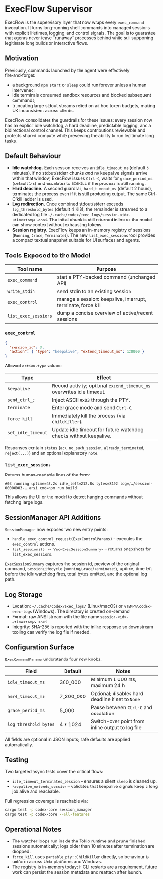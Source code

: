 # ExecFlow Supervisor

ExecFlow is the supervisory layer that now wraps every `exec_command`
invocation. It turns long‑running shell commands into managed sessions with
explicit lifetimes, logging, and control signals. The goal is to guarantee that
agents never leave “runaway” processes behind while still supporting legitimate
long builds or interactive flows.

## Motivation

Previously, commands launched by the agent were effectively fire‑and‑forget:

- a background `npm start` or `sleep` could run forever unless a human
  intervened;
- idle terminals consumed sandbox resources and blocked subsequent commands;
- truncating large stdout streams relied on ad hoc token budgets, making UX
  inconsistent across clients.

ExecFlow consolidates the guardrails for these issues: every session now has an
explicit idle watchdog, a hard deadline, predictable logging, and a bidirectional
control channel. This keeps contributions reviewable and protects shared compute
while preserving the ability to run legitimate long tasks.

## Default Behaviour

- **Idle watchdog.** Each session receives an `idle_timeout_ms` (default 5 minutes).
  If no stdout/stderr chunks *and* no keepalive signals arrive within that
  window, ExecFlow issues `Ctrl-C`, waits for `grace_period_ms` (default 5 s) and
  escalates to `SIGKILL` if the process is still running.
- **Hard deadline.** A second guardrail, `hard_timeout_ms` (default 2 hours),
  terminates the process even if it is still producing output. The same
  Ctrl-C/kill ladder is used.
- **Log redirection.** Once combined stdout/stderr exceeds `log_threshold_bytes`
  (default 4 KiB), the remainder is streamed to a dedicated log file
  `~/.cache/codex/exec_logs/session-<id>-<timestamp>.ansi`. The initial chunk is
  still returned inline so the model can show context without exhausting tokens.
- **Session registry.** ExecFlow keeps an in-memory registry of sessions
  (`Running`, `Grace`, `Terminated`). The new `list_exec_sessions` tool provides a
  compact textual snapshot suitable for UI surfaces and agents.

## Tools Exposed to the Model

| Tool name              | Purpose                                                       |
|------------------------|---------------------------------------------------------------|
| `exec_command`         | start a PTY-backed command (unchanged API)                    |
| `write_stdin`          | send stdin to an existing session                             |
| `exec_control`         | manage a session: keepalive, interrupt, terminate, force kill |
| `list_exec_sessions`   | dump a concise overview of active/recent sessions             |

### `exec_control`

```json
{
  "session_id": 3,
  "action": { "type": "keepalive", "extend_timeout_ms": 120000 }
}
```

Allowed `action.type` values:

| Type             | Effect                                                                 |
|-----------------|-------------------------------------------------------------------------|
| `keepalive`      | Record activity; optional `extend_timeout_ms` overwrites idle timeout.  |
| `send_ctrl_c`    | Inject ASCII `0x03` through the PTY.                                    |
| `terminate`      | Enter grace mode and send `Ctrl-C`.                                     |
| `force_kill`     | Immediately kill the process (via `ChildKiller`).                      |
| `set_idle_timeout` | Update idle timeout for future watchdog checks without keepalive.    |

Responses contain `status` (`ack`, `no_such_session`, `already_terminated`,
`reject(...)`) and an optional explanatory `note`.

### `list_exec_sessions`

Returns human-readable lines of the form:

```
#03 running uptime=47.2s idle_left=212.8s bytes=8192 log=/…/session-00000003-….ansi cmd=npm run build
```

This allows the UI or the model to detect hanging commands without fetching
large logs.

## SessionManager API Additions

`SessionManager` now exposes two new entry points:

- `handle_exec_control_request(ExecControlParams)` – executes the `exec_control` actions.
- `list_sessions() -> Vec<ExecSessionSummary>` – returns snapshots for
  `list_exec_sessions`.

`ExecSessionSummary` captures the session id, preview of the original command,
`SessionLifecycle` (`Running`/`Grace`/`Terminated`), uptime, time left before the
idle watchdog fires, total bytes emitted, and the optional log path.

## Log Storage

- Location: `~/.cache/codex/exec_logs/` (Linux/macOS) or `%TEMP%\codex-exec-logs`
  (Windows). The directory is created on-demand.
- Format: raw ANSI stream with the file name `session-<id>-<timestamp>.ansi`.
- Integrity: SHA-256 is reported with the inline response so downstream tooling
  can verify the log file if needed.

## Configuration Surface

`ExecCommandParams` understands four new knobs:

| Field                 | Default   | Notes                                                 |
|-----------------------|-----------|-------------------------------------------------------|
| `idle_timeout_ms`     | 300_000   | Minimum 1 000 ms, maximum 24 h                        |
| `hard_timeout_ms`     | 7_200_000 | Optional; disables hard deadline if set to `None`     |
| `grace_period_ms`     | 5_000     | Pause between `Ctrl-C` and escalation                 |
| `log_threshold_bytes` | 4 * 1024  | Switch-over point from inline output to log file      |

All fields are optional in JSON inputs; safe defaults are applied automatically.

## Testing

Two targeted async tests cover the critical flows:

- `idle_timeout_terminates_session` – ensures a silent `sleep` is cleaned up.
- `keepalive_extends_session` – validates that keepalive signals keep a long job
  alive and reachable.

Full regression coverage is reachable via:

```bash
cargo test -p codex-core session_manager
cargo test -p codex-core --all-features
```

## Operational Notes

- The watcher loops run inside the Tokio runtime and prune finished sessions
  automatically; logs older than 10 minutes after termination are dropped.
- `force_kill` uses `portable_pty::ChildKiller` directly, so behaviour is
  uniform across Unix platforms and Windows.
- The registry is in-memory today; if CLI restarts are a requirement, future
  work can persist the session metadata and reattach after launch.
